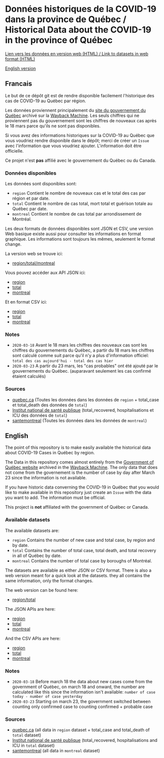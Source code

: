 # Données historiques de la COVID-19 dans la province de Québec / Historical Data about the COVID-19 in the province of Québec

[Lien vers les données en version web (HTML) / Link to datasets in web format (HTML)](https://pboardman.github.io/covid19-data-quebec/data.html)

[English version](#English)

## Francais

Le but de ce dépôt git est de rendre disponible facilement l'historique des cas de COVID-19 au Québec par région.

Les données proviennent principalement du [site du gouvernement du Québec](https://www.quebec.ca/sante/problemes-de-sante/a-z/coronavirus-2019/situation-coronavirus-quebec/) archivé sur la [Wayback Machine](https://web.archive.org/web/*/https://www.quebec.ca/sante/problemes-de-sante/a-z/coronavirus-2019/).
Les seuls chiffres qui ne proviennent pas du gouvernement sont les chiffres de nouveaux cas après le 18 mars parce qu'ils ne sont pas disponibles.

Si vous avez des informations historiques sur la COVID-19 au Québec que vous voudriez rendre disponible dans le dépôt; merci de créer un `Issue` avec l'information que vous voudriez ajouter. L'information doit être officielle.

Ce projet n'est **pas** affilié avec le gouvernement du Québec ou du Canada.

### Données disponibles

Les données sont disponibles sont:
- `region` Contient le nombre de nouveaux cas et le total des cas par région et par date.
- `total` Contient le nombre de cas total, mort total et guérison totale au Québec par date.
- `montreal` Contient le nombre de cas total par arrondissement de Montréal.

Les deux formats de données disponibles sont JSON et CSV, une version Web basique existe aussi pour consulter les informations en format graphique. Les informations sont toujours les mêmes, seulement le format change.

La version web se trouve ici:
- [region/total/montreal](https://pboardman.github.io/covid19-data-quebec/data.html)

Vous pouvez accéder aux API JSON ici:
- [region](https://pboardman.github.io/covid19-data-quebec/json/region.json)
- [total](https://pboardman.github.io/covid19-data-quebec/json/total.json)
- [montreal](https://pboardman.github.io/covid19-data-quebec/json/montreal.json)

Et en format CSV ici:
- [region](https://pboardman.github.io/covid19-data-quebec/csv/region.csv)
- [total](https://pboardman.github.io/covid19-data-quebec/csv/total.csv)
- [montreal](https://pboardman.github.io/covid19-data-quebec/csv/montreal.csv)


### Notes

- `2020-03-18` Avant le 18 mars les chiffres des nouveaux cas sont les chiffres du gouvernements du Québec, a partir du 18 mars les chiffres sont calculé comme suit parce qu'il n'y a plus d'information officiel: `total des cas aujourd'hui - total des cas hier`
- `2020-03-23` A partir du 23 mars, les "cas probables" ont été ajouté par le gouvernements du Québec. (auparavant seulement les cas confirmé étaient calculés)

### Sources
- [quebec.ca](https://www.quebec.ca/sante/problemes-de-sante/a-z/coronavirus-2019/?utm_source=print&utm_medium=print&utm_campaign=coronavirus_2020) (Toutes les données dans les données de `region` + total_case et total_death des données de `total`)
- [Institut national de santé publique](https://www.inspq.qc.ca/covid-19/donnees) (total_recovered, hospitalisations et ICU des données de `total`)
- [santemontreal](https://santemontreal.qc.ca/population/coronavirus-covid-19/#c36391) (Toutes les données dans les données de `montreal`)


## English

The point of this repository is to make easily available the historical data about COVID-19 Cases in Québec by region.

The Data in this repository comes almost entirely from the [Government of Québec website](https://www.quebec.ca/sante/problemes-de-sante/a-z/coronavirus-2019/situation-coronavirus-quebec/) archived in the [Wayback Machine](https://web.archive.org/web/*/https://www.quebec.ca/sante/problemes-de-sante/a-z/coronavirus-2019/). The only data that does not come from the governement is the number of case by day after March 23 since the information is not available.

If you have historic data converning the COVID-19 in Québec that you would like to make available in this repository just create an `Issue` with the data you want to add. The information must be official.

This project is **not** affiliated with the government of Québec or Canada.

### Available datasets

The available datasets are:
- `region` Contains the number of new case and total case, by region and by date.
- `total` Contains the number of total case, total death, and total recovery in all of Québec by date.
- `montreal` Contains the number of total case by boroughs of Montréal.

The datasets are available as either JSON or CSV format. There is also a web version meant for a quick look at the datasets. they all contains the same information, only the format changes.

The web version can be found here:
- [region/total](https://pboardman.github.io/covid19-data-quebec/data.html)

The JSON APIs are here:
- [region](https://pboardman.github.io/covid19-data-quebec/json/region.json)
- [total](https://pboardman.github.io/covid19-data-quebec/json/total.json)
- [montreal](https://pboardman.github.io/covid19-data-quebec/json/montreal.json)

And the CSV APIs are here:
- [region](https://pboardman.github.io/covid19-data-quebec/csv/region.csv)
- [total](https://pboardman.github.io/covid19-data-quebec/csv/total.csv)
- [montreal](https://pboardman.github.io/covid19-data-quebec/csv/montreal.csv)


### Notes

- `2020-03-18` Before march 18 the data about new cases come from the government of Québec, on march 18 and onward, the number are calculated like this since the information isn't available: `number of case today - number of case yesterday`
- `2020-03-23` Starting on march 23, the government switched between counting only confirmed case to counting confirmed + probable case


### Sources
- [quebec.ca](https://www.quebec.ca/sante/problemes-de-sante/a-z/coronavirus-2019/?utm_source=print&utm_medium=print&utm_campaign=coronavirus_2020) (all data in `region` dataset + total_case and total_death of `total` dataset)
- [Institut national de santé publique](https://www.inspq.qc.ca/covid-19/donnees) (total_recovered, hospitalisations and ICU in `total` dataset)
- [santemontreal](https://santemontreal.qc.ca/population/coronavirus-covid-19/#c36391) (all data in `montreal` dataset)